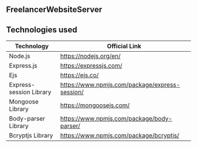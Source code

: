 ## FreelancerWebsiteServer


## Technologies used 


| Technology             | Official Link                |
| ----------------- | ------------------------------------------------------------------ |
| Node.js | https://nodejs.org/en/ |
| Express.js | https://expressjs.com/ |
| Ejs | https://ejs.co/ |
| Express-session Library | https://www.npmjs.com/package/express-session/ |
| Mongoose Library | https://mongoosejs.com/ |
| Body-parser Library | https://www.npmjs.com/package/body-parser/ |
| Bcryptjs Library | https://www.npmjs.com/package/bcryptjs/ | 

